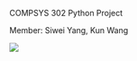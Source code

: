COMPSYS 302 Python Project

Member: Siwei Yang, Kun Wang

[![](https://www.gnu.org/graphics/agplv3-with-text-162x68.png)](https://www.gnu.org/licenses/agpl-3.0.html)